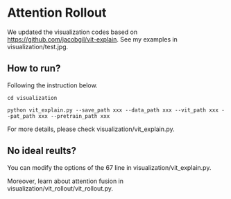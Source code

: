 # Attention Rollout

We updated the visualization codes based on https://github.com/jacobgil/vit-explain. See my examples in visualization/test.jpg.

## How to run?
Following the instruction below.
```
cd visualization

python vit_explain.py --save_path xxx --data_path xxx --vit_path xxx --pat_path xxx --pretrain_path xxx
```

For more details, please check visualization/vit_explain.py.

## No ideal reults?

You can modify the options of the 67 line in visualization/vit_explain.py.

Moreover, learn about attention fusion in visualization/vit_rollout/vit_rollout.py.